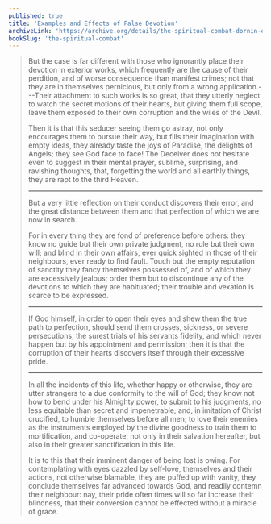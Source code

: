 ```yaml
---
published: true
title: 'Examples and Effects of False Devotion'
archiveLink: 'https://archive.org/details/the-spiritual-combat-dornin-edition/page/8?view=theater'
bookSlug: 'the-spiritual-combat'
---
```


> But the case is far different with those who ignorantly place their devotion in exterior works, which frequently are the cause of their perdition, and of worse consequence than manifest crimes; not that they are in themselves pernicious, but only from a wrong application.---Their attachment to such works is so great, that they utterly neglect to watch the secret motions of their hearts, but giving them full scope, leave them exposed to their own corruption and the wiles of the Devil.
>
> Then it is that this seducer seeing them go astray, not only encourages them to pursue their way, but fills their imagination with empty ideas, they already taste the joys of Paradise, the delights of Angels; they see God face to face! The Deceiver does not hesitate even to suggest in their mental prayer, sublime, surprising, and ravishing thoughts, that, forgetting the world and all earthly things, they are rapt to the third Heaven.
>
> ---
>
> But a very little reflection on their conduct discovers their error, and the great distance between them and that perfection of which we are now in search.
>
> For in every thing they are fond of preference before others: they know no guide but their own private judgment, no rule but their own will; and blind in their own affairs, ever quick sighted in those of their neighbours, ever ready to find fault. Touch but the empty reputation of sanctity they fancy themselves possessed of, and of which they are excessively jealous; order them but to discontinue any of the devotions to which they are habituated; their trouble and vexation is scarce to be expressed.
>
> ---
>
> If God himself, in order to open their eyes and shew them the true path to perfection, should send them crosses, sickness, or severe persecutions, the surest trials of his servants fidelity, and which never happen but by his appointment and permission; then it is that the corruption of their hearts discovers itself through their excessive pride.
>
> ---
>
> In all the incidents of this life, whether happy or otherwise, they are utter strangers to a due conformity to the will of God; they know not how to bend under his Almighty power, to submit to his judgments, no less equitable than secret and impenetrable; and, in imitation of Christ crucified, to humble themselves before all men; to love their enemies as the instruments employed by the divine goodness to train them to mortification, and co-operate, not only in their salvation hereafter, but also in their greater sanctification in this life.
>
> It is to this that their imminent danger of being lost is owing. For contemplating with eyes dazzled by self-love, themselves and their actions, not otherwise blamable, they are puffed up with vanity, they conclude themselves far advanced towards God, and readily contemn their neighbour: nay, their pride often times will so far increase their blindness, that their conversion cannot be effected without a miracle of grace.